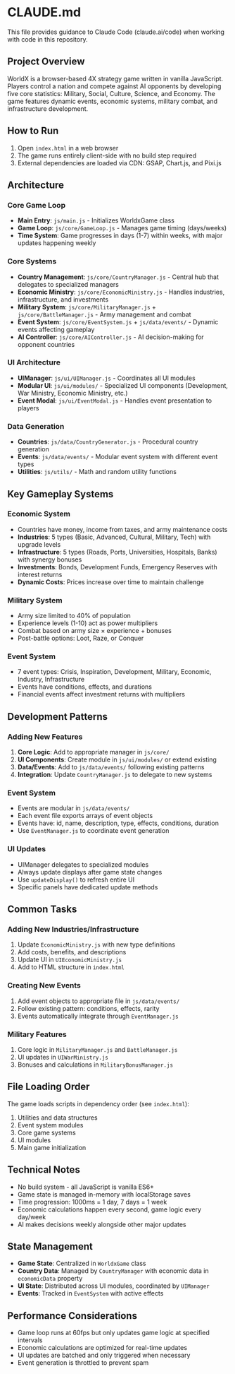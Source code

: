 # CLAUDE.md

This file provides guidance to Claude Code (claude.ai/code) when working with code in this repository.

## Project Overview

WorldX is a browser-based 4X strategy game written in vanilla JavaScript. Players control a nation and compete against AI opponents by developing five core statistics: Military, Social, Culture, Science, and Economy. The game features dynamic events, economic systems, military combat, and infrastructure development.

## How to Run

1. Open `index.html` in a web browser
2. The game runs entirely client-side with no build step required
3. External dependencies are loaded via CDN: GSAP, Chart.js, and Pixi.js

## Architecture

### Core Game Loop
- **Main Entry**: `js/main.js` - Initializes WorldxGame class
- **Game Loop**: `js/core/GameLoop.js` - Manages game timing (days/weeks)
- **Time System**: Game progresses in days (1-7) within weeks, with major updates happening weekly

### Core Systems
- **Country Management**: `js/core/CountryManager.js` - Central hub that delegates to specialized managers
- **Economic Ministry**: `js/core/EconomicMinistry.js` - Handles industries, infrastructure, and investments
- **Military System**: `js/core/MilitaryManager.js` + `js/core/BattleManager.js` - Army management and combat
- **Event System**: `js/core/EventSystem.js` + `js/data/events/` - Dynamic events affecting gameplay
- **AI Controller**: `js/core/AIController.js` - AI decision-making for opponent countries

### UI Architecture
- **UIManager**: `js/ui/UIManager.js` - Coordinates all UI modules
- **Modular UI**: `js/ui/modules/` - Specialized UI components (Development, War Ministry, Economic Ministry, etc.)
- **Event Modal**: `js/ui/EventModal.js` - Handles event presentation to players

### Data Generation
- **Countries**: `js/data/CountryGenerator.js` - Procedural country generation
- **Events**: `js/data/events/` - Modular event system with different event types
- **Utilities**: `js/utils/` - Math and random utility functions

## Key Gameplay Systems

### Economic System
- Countries have money, income from taxes, and army maintenance costs
- **Industries**: 5 types (Basic, Advanced, Cultural, Military, Tech) with upgrade levels
- **Infrastructure**: 5 types (Roads, Ports, Universities, Hospitals, Banks) with synergy bonuses
- **Investments**: Bonds, Development Funds, Emergency Reserves with interest returns
- **Dynamic Costs**: Prices increase over time to maintain challenge

### Military System
- Army size limited to 40% of population
- Experience levels (1-10) act as power multipliers
- Combat based on army size × experience + bonuses
- Post-battle options: Loot, Raze, or Conquer

### Event System
- 7 event types: Crisis, Inspiration, Development, Military, Economic, Industry, Infrastructure
- Events have conditions, effects, and durations
- Financial events affect investment returns with multipliers

## Development Patterns

### Adding New Features
1. **Core Logic**: Add to appropriate manager in `js/core/`
2. **UI Components**: Create module in `js/ui/modules/` or extend existing
3. **Data/Events**: Add to `js/data/events/` following existing patterns
4. **Integration**: Update `CountryManager.js` to delegate to new systems

### Event System
- Events are modular in `js/data/events/`
- Each event file exports arrays of event objects
- Events have: id, name, description, type, effects, conditions, duration
- Use `EventManager.js` to coordinate event generation

### UI Updates
- UIManager delegates to specialized modules
- Always update displays after game state changes
- Use `updateDisplay()` to refresh entire UI
- Specific panels have dedicated update methods

## Common Tasks

### Adding New Industries/Infrastructure
1. Update `EconomicMinistry.js` with new type definitions
2. Add costs, benefits, and descriptions
3. Update UI in `UIEconomicMinistry.js`
4. Add to HTML structure in `index.html`

### Creating New Events
1. Add event objects to appropriate file in `js/data/events/`
2. Follow existing pattern: conditions, effects, rarity
3. Events automatically integrate through `EventManager.js`

### Military Features
1. Core logic in `MilitaryManager.js` and `BattleManager.js`
2. UI updates in `UIWarMinistry.js`
3. Bonuses and calculations in `MilitaryBonusManager.js`

## File Loading Order

The game loads scripts in dependency order (see `index.html`):
1. Utilities and data structures
2. Event system modules
3. Core game systems
4. UI modules
5. Main game initialization

## Technical Notes

- No build system - all JavaScript is vanilla ES6+
- Game state is managed in-memory with localStorage saves
- Time progression: 1000ms = 1 day, 7 days = 1 week
- Economic calculations happen every second, game logic every day/week
- AI makes decisions weekly alongside other major updates

## State Management

- **Game State**: Centralized in `WorldxGame` class
- **Country Data**: Managed by `CountryManager` with economic data in `economicData` property
- **UI State**: Distributed across UI modules, coordinated by `UIManager`
- **Events**: Tracked in `EventSystem` with active effects

## Performance Considerations

- Game loop runs at 60fps but only updates game logic at specified intervals
- Economic calculations are optimized for real-time updates
- UI updates are batched and only triggered when necessary
- Event generation is throttled to prevent spam